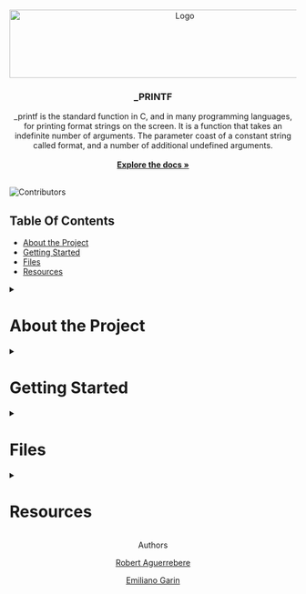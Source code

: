 <br/>
<p align="center">
  <a href="https://github.com/EmilianoGarin/holbertonschool-printf">
    <img src="https://lh3.googleusercontent.com/MwBupbkjSOz5x_NdtkXmviWRTkP1SfeXOaJzlWGWjlnbD_OsMdFbhmoKkxzhBRhoGTTAjKghdPrxN5FA-PdpllFhudjJcs20cQ7axV4r3HHyQl0St4ng0wf2QQddPH11G8JAU2FtMUzr_cZtprNG2nI6uRMnc-0OHITs-lgF01fLzHB1exjHhxsvdhW4kp2hFyii-J_Om81hkFLDHDVI4adxxEI2hPD3JDyWLTRJz4RaFBlK-VAO_d1JcRf_BMCljMeHpTYjX5gwXQcpVSnA1w3TvIfsBuOCzkh17oyYHKaQNcd9WUKkP1I8_rUHtHtCZxaz_7f1kOVvIwd8wnKE3GwFn4L94x3RWeqweJXejzoWXtWQMt7zlnO26x8scLWF9623yQ3Az_0mucMCyu24Bj7WMes1L1I7AOgBEZ7GH6yrqacWVVfC5L81pbHcbnoq_eOSAtdqY_-UPKAByb5W7sLdgVm8L-h7oOjFO-Es3hbS6pxdnoD-RrDYQQxz1-qVWjU9zM1Mv51gKmpR-vC5S6LLWTKl_WMrGwdDqvHdXkghEr6wi_fz4qr7Gb-oOPCe4v_4GT5LH3zSXGWwo2DqDmThq5si1_CGTiwhJQiLe-YD7KyMFpleKHX9vC7jmjcQE1f70zhbDjsTNIYqblx67nCJGVxHmPOAz8W1RB0TZ8Nw5uZxUnNKjg6Oy7jjHGf9TE7GJg_pGNWbEg6GLxVG67SghMZPoWXpfjyfIVafCfwtQUW2bWVqpoQxqQY5I9K5cJA9cvb0EQnkaCqKLyLMJ5kDnwjiEVZunXw_Q3_kF7r7T3dkmBuyeUBsUJMiBghiKizbgdrnXXu9u9BGzcWP087t9OosiluAum3elMl737n_V70wjahH6T7nbsaO_hNMGcUHoar_O9bJO4Ts__k8PyoWQ7YkXuyE-hLYCr-sm0RM3j9a4uld_mXVbKCbzfLPjJKtw8BXwu5s5mPR9fjbdCoCQDgn9MtJzhGrYmy5ZnB3tRACs-CmIUpZ=w600-h120-s-no?authuser=0" alt="Logo" width="600" height="120">
  </a>

  <h3 align="center">_PRINTF</h3>

  <p align="center">
    _printf is the standard function in C, and in many programming languages, for printing format strings on the screen. It is a function that  takes an indefinite number of arguments. The parameter coast of a constant string called format, and a number of additional undefined arguments.
    <br/>
    <br/>
    <a href="https://github.com/EmilianoGarin/holbertonschool-printf"><strong>Explore the docs »</strong></a>
    <br/>
    <br/>
  </p>
</p>

![Contributors](https://img.shields.io/github/contributors/EmilianoGarin/holbertonschool-printf?color=dark-green) 

## Table Of Contents

* [About the Project](#about-the-project)
* [Getting Started](#getting-started)
* [Files](#files)
* [Resources](#resources)

<details>
  <summary><h1>About the Project</h1></summary>
This is the first group project, carried out by Holberton students. 
  
  The goal of this assignment is to recreate the printf function, a basic version of the standard function. 
  
  It also encourages group and team work with a randomly assigned partner.
  <details>
    <summary><h2>Requirements</h2></summary>
    
    
General
* Allowed editors: vi, vim, emacs
* All your files will be compiled on Ubuntu 20.04 LTS using gcc, using the options -Wall -Werror -Wextra -pedantic -std=gnu89
* All your files should end with a new line
* A README.md file, at the root of the folder of the project is mandatory
* Your code should use the Betty style. It will be checked using betty-style.pl and betty-doc.pl
* You are not allowed to use global variables
* No more than 5 functions per file
* In the following examples, the main.c files are shown as examples. You can use them to test your functions, but you don’t have to push them to your repo (if you do we won’t take them into account). We will use our own main.c files at compilation. Our main.c files might be different from the one shown in the examples
* The prototypes of all your functions should be included in your header file called main.h
* Don’t forget to push your header file
* All your header files should be include guarded
* Note that we will not provide the _putchar function for this project
<h3>GitHub</h3>
There should be one project repository per group. If you clone/fork/whatever a project repository with the same name before the second deadline, you risk a 0% score.

<h3>More Info</h3>
Authorized functions and macros

* ```write (man 2 write)```
* ```malloc (man 3 malloc)```
* ```free (man 3 free)```
* ``` va_start (man 3 va_start)```
* ```va_end (man 3 va_end)```
* ```va_copy (man 3 va_copy)```
* ```va_arg (man 3 va_arg)```

<h3>Compilation</h3>

* Your code will be compiled this way:

<code>$ gcc -Wall -Werror -Wextra -pedantic -std=gnu89 -Wno-format *.c</code>

* As a consequence, be careful not to push any c file containing a main function in the root directory of your project (you could have a test folder containing all your tests files including main functions)
* Our main files will include your main header file (main.h): #include main.h
You might want to look at the gcc flag -Wno-format when testing with your _printf and the standard printf. Example of test file that you could use:
```c
alex@ubuntu:~/c/printf$ cat main.c 
#include <limits.h>
#include <stdio.h>
#include "main.h"

/**
 * main - Entry point
 *
 * Return: Always 0
 */
int main(void)
{
    int len;
    int len2;
    unsigned int ui;
    void *addr;

    len = _printf("Let's try to printf a simple sentence.\n");
    len2 = printf("Let's try to printf a simple sentence.\n");
    ui = (unsigned int)INT_MAX + 1024;
    addr = (void *)0x7ffe637541f0;
    _printf("Length:[%d, %i]\n", len, len);
    printf("Length:[%d, %i]\n", len2, len2);
    _printf("Negative:[%d]\n", -762534);
    printf("Negative:[%d]\n", -762534);
    _printf("Unsigned:[%u]\n", ui);
    printf("Unsigned:[%u]\n", ui);
    _printf("Unsigned octal:[%o]\n", ui);
    printf("Unsigned octal:[%o]\n", ui);
    _printf("Unsigned hexadecimal:[%x, %X]\n", ui, ui);
    printf("Unsigned hexadecimal:[%x, %X]\n", ui, ui);
    _printf("Character:[%c]\n", 'H');
    printf("Character:[%c]\n", 'H');
    _printf("String:[%s]\n", "I am a string !");
    printf("String:[%s]\n", "I am a string !");
    _printf("Address:[%p]\n", addr);
    printf("Address:[%p]\n", addr);
    len = _printf("Percent:[%%]\n");
    len2 = printf("Percent:[%%]\n");
    _printf("Len:[%d]\n", len);
    printf("Len:[%d]\n", len2);
    _printf("Unknown:[%r]\n");
    printf("Unknown:[%r]\n");
    return (0);
}
alex@ubuntu:~/c/printf$ gcc -Wall -Wextra -Werror -pedantic -std=gnu89 -Wno-format *.c
alex@ubuntu:~/c/printf$ ./printf
Let's try to printf a simple sentence.
Let's try to printf a simple sentence.
Length:[39, 39]
Length:[39, 39]
Negative:[-762534]
Negative:[-762534]
Unsigned:[2147484671]
Unsigned:[2147484671]
Unsigned octal:[20000001777]
Unsigned octal:[20000001777]
Unsigned hexadecimal:[800003ff, 800003FF]
Unsigned hexadecimal:[800003ff, 800003FF]
Character:[H]
Character:[H]
String:[I am a string !]
String:[I am a string !]
Address:[0x7ffe637541f0]
Address:[0x7ffe637541f0]
Percent:[%]
Percent:[%]
Len:[12]
Len:[12]
Unknown:[%r]
Unknown:[%r]
alex@ubuntu:~/c/printf$
```
* We strongly encourage you to work all together on a set of tests
* If the task does not specify what to do with an edge case, do the same as printf
</details>
</details>

<details>
  <summary><h1>Getting Started</h1></summary>
<details>
  <summary><h2>Usage</h2></summary>
  <details>
    <summary><h3 align="center">Flowchart</h3></summary>
    <img alt="_printf flowchart" src="https://lh3.googleusercontent.com/m35spL0PRHPwaJ2EB2gyYsqTKERjbDEYEwtGi6eSOyq5eumBvrFAEq9DV0gwm3m3pdew6U8ClGUtaMV3LrqAJxcLsJi2CpBWliJBYzwJt3f8XCHebLLt43o3MEWYFfPj2h8xxn4EUjtQcilA_DF1swfLwVPs32Cn1Us07KA4TBbTimOQ6ykS1lmgMlkGcbcC3YQiW9bSp63qbTwIb-9cyAQ1xNJZwNTroVQOUt2XyHG_1YhaToS6YTAHL2Cg98d5_jRloa6iqSoEYKDDb7zyj2ybope8ttMA2WJt5pjIJH_itwbMjL8yqlMeMbIPhTFTC4MtU5V9WlYazvub-cdLRpyCR_9cJCqSfM4W2WyLgRyUT2YtvTsZowZXGY8MtC_bWvgRtQ9EGnbEi0R_HX7qgPkllhvBbLrGiViVdLJvywAo7icpxOVl9xHwW6pNH9lbWkXNnrHZbVxKyXls0mWCFTa6O072f0JBUcTAR4f-1tWsHJb4mCWzyufaaRjXYcq0gD28kerT01dIb5fwrZlmHHiCMHvXau1dwqF143BmcWsfkVlOTATQvXAa-3s0kYTq47lj1IHVHIpMysj3JSPAqjN71uqKsqvkwCHI1P569mjdVOSWreVrNi6eUxX2YzMsR1ybTX0BLLIHt1sgeSJEdX8iqwvnq3SfRq8iGqCjQKTLzmhrKH3qU0S5Y2SOK00QKSK5OzH1NXfKAz6UIrWfVb7L5wwJfNRRLyuZaCU2Jm0oQvvmVJih302BG6Ea7VUa7Q2Lln4OtstgfRIy6usZyGNFO6AdYC8LzkEniq4pJkR5zWX-KzCuZjmyuxTWTh2ejDTImFVKXLSu9QFovYPXbpMlZ4vIKo2erTEDGJZcadNq1dpAW6xbWTaOlu5-FmrpHTY_8XEoayFUnMBUlCAhNOSpGBegOtOrq8XQ0yH4BeBZtSM-bMO0WBdha3-82YGSmCWuoCopyj_9_42SXRcrvpUIeABs_Rn0H6dS63zBXTMC7Xtt4522ivvd=w375-h797-s-no?authuser=0">
  </details>
What this function does is to go through the format constant character by character, and according to the character it finds, it evaluates and performs a function.
<br>
To be more specific, the format string includes the text to be printed literally and as it proceeds, it will check if the current character is a '%', when it finds this format indicator, in case the next character is a format specifier, it replaces it with the text obtained from the added parameters, in case it is another '%', it simply prints that '%', if it is neither a format type nor a '%', it simply prints the % followed by the character after that '%'.

<h3>Example</h3>

Input:
```c
int main()
{
	_printf("%s\n", "This is an example.");
	return(0);
}
```
Output:
```
This is an example.
```

<h3>Format Specifier</h3>

The symbol '%' denotes the beginning of the formatting mark.

If several indicators are pickled in the format constant string, the values are included in the same order in which they appear.
As shown in the following example:

Input:
```c
int main()
{
  _printf("Name: %s, Gender: %c, Age: %d.\n", "Robert", 'M', 20);
  return (0);
}
```
Output:
```
Name: Robert, Gender: M, Age: 20.
```

<h3>Syntax</h3>

```
 _printf("%[format]", type);
```
<details>
<summary align="center" ><h1width="50">Format types</h1></summary>
  <table align="center" width="50">
	<tr>
    <th>FORMAT TYPES</th>
    <th>DESCRIPTION</th>
  </tr>
  <tr>
    <td>%c</td>
    <td>Prints the corresponding ASCII character</td>
  </tr>
  <tr>
    <td>%s</td>
    <td>Character string (ending in '\n')</td>
  </tr>
  <tr>
    <td>%d, %i</td>
    <td>Signed decimal conversion of an integer</td>
  </tr>
</table>
</details>
</details>
    </details>
<details>
  <summary><h1>Files</h1></summary>
  <h2>Index</h2>
  
  1. [_printf.c](#_printf.c)
  2. [main.h](#main.h)
  3. [functions.c](#functions.c)
  4. [functions_2.c](#functions.c)
  5. [man_3_printf](#man_3_printf)
  
  <a name="_printf.c"></a>
  <h3><a href="https://github.com/EmilianoGarin/holbertonschool-printf/blob/master/_printf.c">_printf.c</a></h3>
  
  This file contains the main code of the _printf function.
  That code is responsible for searching the character '%' in the provided parameters. If it finds it, it checks whether the next character is a format specifier. If it is, it executes the rest of the code. If it is 'NULL', it returns -1 and finishes.
  
  <a name="main.h"></a>
  <h3><a href="https://github.com/EmilianoGarin/holbertonschool-printf/blob/master/main.h">main.h</a></h3>
  
  This file has all the macros headers used by the functions, function prototypes and structure.
  
 ```c
  /**
 * struct printf - printf struct
 * @name: Is a char
 * @print: Is a pointer
 */
typedef struct printf
{
	char name;
	int (*print)(va_list ap);
} pr;
 ```
  <a name="functions.c"></a>
  <h3><a href="https://github.com/EmilianoGarin/holbertonschool-printf/blob/master/functions.c">functions.c</a></h3>
  
  This file contains almost all the functions used by the _printf file to perform the necessary actions when finding a format specifier.
  
  <a name="functions_2.c"></a>
  <h3><a href="https://github.com/EmilianoGarin/holbertonschool-printf/blob/master/functions_2.c">functions_2.c</a></h3>
  
  This file contains the _putchar function, because we couldn't add more functions to the 'functions.c' file due to the Betty Coding Style guidelines.
  
  <a name="man_3_printf"></a>
  <h3><a href="https://github.com/EmilianoGarin/holbertonschool-printf/blob/master/man_3_printf">man_3_printf</a></h3>
  
  * _printf function manual page.
  * To view the man page, enter:
  
  ```
  man _printf
  ```
</details>
<details>
  <summary><h1>Resources</h1></summary>
  
  * <a href="https://s3.eu-west-3.amazonaws.com/hbtn.intranet/uploads/misc/2022/11/d38f88e96a617135804dca9f9c49632751e06aa7.pdf?X-Amz-Algorithm=AWS4-HMAC-SHA256&X-Amz-Credential=AKIA4MYA5JM5DUTZGMZG%2F20230402%2Feu-west-3%2Fs3%2Faws4_request&X-Amz-Date=20230402T190913Z&X-Amz-Expires=86400&X-Amz-SignedHeaders=host&X-Amz-Signature=d790f5f554ca467bde78b2bdea00696fb975b6881076cfc28f58acecc569879c" target="blank">Secret of Printf</a>
  * <a href="https://intranet.hbtn.io/concepts/881" target="blank">Approaching a Project</a>
  * <a href="https://intranet.hbtn.io/concepts/893" target="blank">Group project</a>
  * <a href="https://intranet.hbtn.io/concepts/894" target="blank">Pair programming - How to</a>
  * <a href="https://intranet.hbtn.io/concepts/895" target="blank">Flowcharts</a>
</details>
<footer>
  <p align="center">Authors</p>
  <p align="center"><a href="https://github.com/Raguerrebere17" target="blank">Robert Aguerrebere</a></p>
  <p align="center"><a href="https://github.com/EmilianoGarin" target="blank">Emiliano Garin</a></p>
